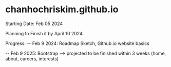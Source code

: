 # chanhochriskim.github.io

Starting Date: Feb 05 2024

Planning to Finish it by April 10 2024.

Progress:
-- Feb 9 2024: Roadmap Sketch, Github.io website basics 

-- Feb 9 2025: Bootstrap --> projected to be finished within 3 weeks (home, about, careers, interests)
